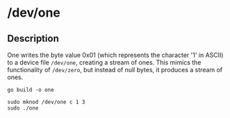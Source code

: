 # /dev/one

## Description
One writes the byte value 0x01 (which represents the character '1' in ASCII) to a device file `/dev/one`, creating a stream of ones.
This mimics the functionality of `/dev/zero`, but instead of null bytes, it produces a stream of ones.

```
go build -o one

sudo mknod /dev/one c 1 3
sudo ./one
```
